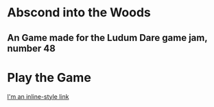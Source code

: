 # Abscond into the Woods
## An Game made for the Ludum Dare game jam, number 48

# Play the Game

[I'm an inline-style link](https://bitzawolf.com/play/ld-jam-48)